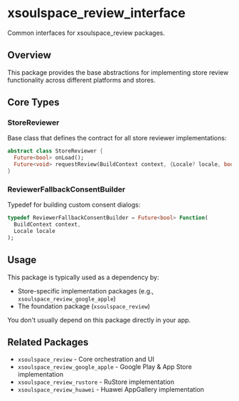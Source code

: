 # xsoulspace_review_interface

Common interfaces for xsoulspace_review packages.

## Overview

This package provides the base abstractions for implementing store review functionality across different platforms and stores.

## Core Types

### StoreReviewer

Base class that defines the contract for all store reviewer implementations:

```dart
abstract class StoreReviewer {
  Future<bool> onLoad();
  Future<void> requestReview(BuildContext context, {Locale? locale, bool force = false});
}
```

### ReviewerFallbackConsentBuilder

Typedef for building custom consent dialogs:

```dart
typedef ReviewerFallbackConsentBuilder = Future<bool> Function(
  BuildContext context,
  Locale locale
);
```

## Usage

This package is typically used as a dependency by:

- Store-specific implementation packages (e.g., `xsoulspace_review_google_apple`)
- The foundation package (`xsoulspace_review`)

You don't usually depend on this package directly in your app.

## Related Packages

- `xsoulspace_review` - Core orchestration and UI
- `xsoulspace_review_google_apple` - Google Play & App Store implementation
- `xsoulspace_review_rustore` - RuStore implementation
- `xsoulspace_review_huawei` - Huawei AppGallery implementation
